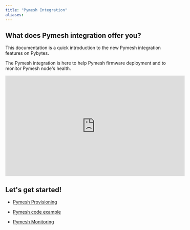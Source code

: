 ```yaml
---
title: "Pymesh Integration"
aliases:
---
```


## What does Pymesh integration offer you?

This documentation is a quick introduction to the new Pymesh integration features on Pybytes.

The Pymesh integration is here to help Pymesh firmware deployment and to monitor Pymesh node's health.

<iframe width="560" height="315" src="https://www.youtube.com/embed/4dgxvkZbF_4" frameborder="0" allow="accelerometer; autoplay; clipboard-write; encrypted-media; gyroscope; picture-in-picture" allowfullscreen></iframe>

## Let's get started!

* [Pymesh Provisioning](/pybytes/pymeshintegration/provisioning)

* [Pymesh code example](/pybytes/pymeshintegration/example)

* [Pymesh Monitoring](/pybytes/pymeshintegration/monitoring)
